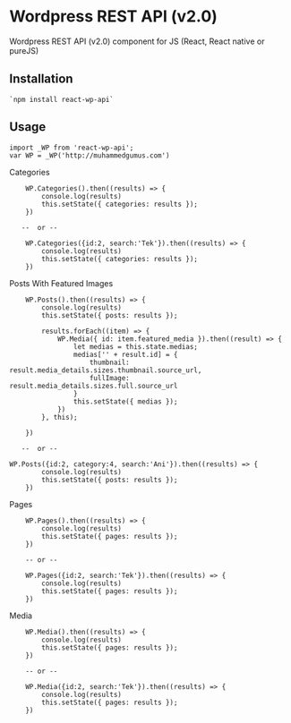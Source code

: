 Wordpress REST API (v2.0)
=========

Wordpress REST API (v2.0) component for JS (React, React native or pureJS)

## Installation

    `npm install react-wp-api` 


## Usage

    import _WP from 'react-wp-api';
    var WP = _WP('http://muhammedgumus.com')

    
Categories 
     
        WP.Categories().then((results) => {
            console.log(results)
            this.setState({ categories: results });
        })

       --  or --

        WP.Categories({id:2, search:'Tek'}).then((results) => {
            console.log(results)
            this.setState({ categories: results });
        })


Posts With Featured Images 

        WP.Posts().then((results) => {
            console.log(results)
            this.setState({ posts: results });

            results.forEach((item) => {
                WP.Media({ id: item.featured_media }).then((result) => {
                    let medias = this.state.medias;
                    medias['' + result.id] = {
                        thumbnail: result.media_details.sizes.thumbnail.source_url,
                        fullImage: result.media_details.sizes.full.source_url
                    }
                    this.setState({ medias });
                })
            }, this);

        })

       --  or -- 

    WP.Posts({id:2, category:4, search:'Ani'}).then((results) => {
            console.log(results)
            this.setState({ posts: results });
        })

       
Pages

        WP.Pages().then((results) => {
            console.log(results)
            this.setState({ pages: results });
        })

        -- or -- 
        
        WP.Pages({id:2, search:'Tek'}).then((results) => {
            console.log(results)
            this.setState({ pages: results });
        })

Media

        WP.Media().then((results) => {
            console.log(results)
            this.setState({ pages: results });
        })

        -- or -- 
        
        WP.Media({id:2, search:'Tek'}).then((results) => {
            console.log(results)
            this.setState({ pages: results });
        })


